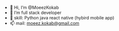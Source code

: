 - 👋 Hi, I’m @MoeezKokab
- 👀 I’m full stack developer 
- 🌱 skill: Python java react native (hybird mobile app)
- 📫 mail: moeez.kokab@gmail.com

<!---
MoeezKokab/MoeezKokab is a ✨ special ✨ repository because its `README.md` (this file) appears on your GitHub profile.
You can click the Preview link to take a look at your changes.
--->
